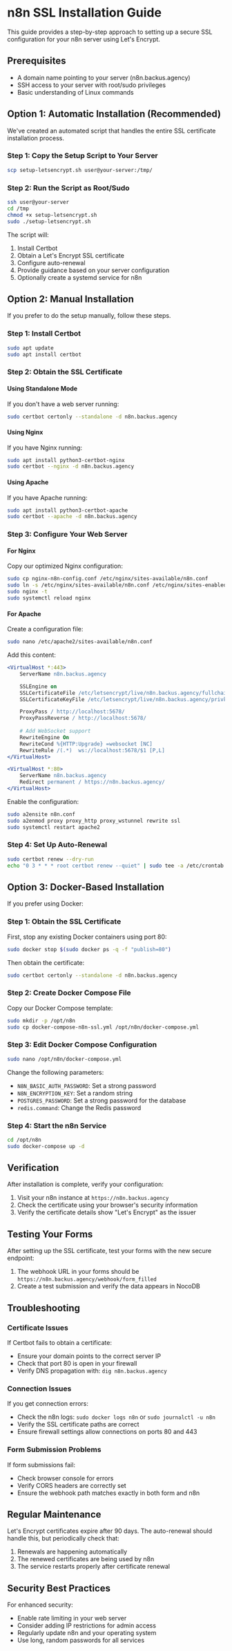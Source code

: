 # n8n SSL Installation Guide

This guide provides a step-by-step approach to setting up a secure SSL configuration for your n8n server using Let's Encrypt.

## Prerequisites

- A domain name pointing to your server (n8n.backus.agency)
- SSH access to your server with root/sudo privileges
- Basic understanding of Linux commands

## Option 1: Automatic Installation (Recommended)

We've created an automated script that handles the entire SSL certificate installation process.

### Step 1: Copy the Setup Script to Your Server

```bash
scp setup-letsencrypt.sh user@your-server:/tmp/
```

### Step 2: Run the Script as Root/Sudo

```bash
ssh user@your-server
cd /tmp
chmod +x setup-letsencrypt.sh
sudo ./setup-letsencrypt.sh
```

The script will:
1. Install Certbot
2. Obtain a Let's Encrypt SSL certificate
3. Configure auto-renewal
4. Provide guidance based on your server configuration
5. Optionally create a systemd service for n8n

## Option 2: Manual Installation

If you prefer to do the setup manually, follow these steps.

### Step 1: Install Certbot

```bash
sudo apt update
sudo apt install certbot
```

### Step 2: Obtain the SSL Certificate

#### Using Standalone Mode
If you don't have a web server running:

```bash
sudo certbot certonly --standalone -d n8n.backus.agency
```

#### Using Nginx
If you have Nginx running:

```bash
sudo apt install python3-certbot-nginx
sudo certbot --nginx -d n8n.backus.agency
```

#### Using Apache
If you have Apache running:

```bash
sudo apt install python3-certbot-apache
sudo certbot --apache -d n8n.backus.agency
```

### Step 3: Configure Your Web Server

#### For Nginx

Copy our optimized Nginx configuration:

```bash
sudo cp nginx-n8n-config.conf /etc/nginx/sites-available/n8n.conf
sudo ln -s /etc/nginx/sites-available/n8n.conf /etc/nginx/sites-enabled/
sudo nginx -t
sudo systemctl reload nginx
```

#### For Apache

Create a configuration file:

```bash
sudo nano /etc/apache2/sites-available/n8n.conf
```

Add this content:

```apache
<VirtualHost *:443>
    ServerName n8n.backus.agency

    SSLEngine on
    SSLCertificateFile /etc/letsencrypt/live/n8n.backus.agency/fullchain.pem
    SSLCertificateKeyFile /etc/letsencrypt/live/n8n.backus.agency/privkey.pem

    ProxyPass / http://localhost:5678/
    ProxyPassReverse / http://localhost:5678/
    
    # Add WebSocket support
    RewriteEngine On
    RewriteCond %{HTTP:Upgrade} =websocket [NC]
    RewriteRule /(.*)  ws://localhost:5678/$1 [P,L]
</VirtualHost>

<VirtualHost *:80>
    ServerName n8n.backus.agency
    Redirect permanent / https://n8n.backus.agency/
</VirtualHost>
```

Enable the configuration:

```bash
sudo a2ensite n8n.conf
sudo a2enmod proxy proxy_http proxy_wstunnel rewrite ssl
sudo systemctl restart apache2
```

### Step 4: Set Up Auto-Renewal

```bash
sudo certbot renew --dry-run
echo "0 3 * * * root certbot renew --quiet" | sudo tee -a /etc/crontab > /dev/null
```

## Option 3: Docker-Based Installation

If you prefer using Docker:

### Step 1: Obtain the SSL Certificate

First, stop any existing Docker containers using port 80:

```bash
sudo docker stop $(sudo docker ps -q -f "publish=80")
```

Then obtain the certificate:

```bash
sudo certbot certonly --standalone -d n8n.backus.agency
```

### Step 2: Create Docker Compose File

Copy our Docker Compose template:

```bash
sudo mkdir -p /opt/n8n
sudo cp docker-compose-n8n-ssl.yml /opt/n8n/docker-compose.yml
```

### Step 3: Edit Docker Compose Configuration

```bash
sudo nano /opt/n8n/docker-compose.yml
```

Change the following parameters:
- `N8N_BASIC_AUTH_PASSWORD`: Set a strong password
- `N8N_ENCRYPTION_KEY`: Set a random string
- `POSTGRES_PASSWORD`: Set a strong password for the database
- `redis.command`: Change the Redis password

### Step 4: Start the n8n Service

```bash
cd /opt/n8n
sudo docker-compose up -d
```

## Verification

After installation is complete, verify your configuration:

1. Visit your n8n instance at `https://n8n.backus.agency`
2. Check the certificate using your browser's security information
3. Verify the certificate details show "Let's Encrypt" as the issuer

## Testing Your Forms

After setting up the SSL certificate, test your forms with the new secure endpoint:

1. The webhook URL in your forms should be `https://n8n.backus.agency/webhook/form_filled`
2. Create a test submission and verify the data appears in NocoDB

## Troubleshooting

### Certificate Issues

If Certbot fails to obtain a certificate:
- Ensure your domain points to the correct server IP
- Check that port 80 is open in your firewall
- Verify DNS propagation with: `dig n8n.backus.agency`

### Connection Issues

If you get connection errors:
- Check the n8n logs: `sudo docker logs n8n` or `sudo journalctl -u n8n`
- Verify the SSL certificate paths are correct
- Ensure firewall settings allow connections on ports 80 and 443

### Form Submission Problems

If form submissions fail:
- Check browser console for errors
- Verify CORS headers are correctly set
- Ensure the webhook path matches exactly in both form and n8n

## Regular Maintenance

Let's Encrypt certificates expire after 90 days. The auto-renewal should handle this, but periodically check that:

1. Renewals are happening automatically
2. The renewed certificates are being used by n8n
3. The service restarts properly after certificate renewal

## Security Best Practices

For enhanced security:
- Enable rate limiting in your web server
- Consider adding IP restrictions for admin access
- Regularly update n8n and your operating system
- Use long, random passwords for all services